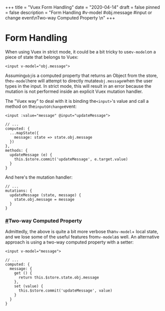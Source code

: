 +++
title = "Vuex  Form Handling"
date = "2020-04-14"
draft = false
pinned = false
description = "Form Handling  #v-model  #obj.message  #input or change event\nTwo-way Computed Property  \n"
+++
<!--StartFragment-->

# Form Handling

<!--EndFragment-->

<!--StartFragment-->

When using Vuex in strict mode, it could be a bit tricky to use`v-model`on a piece of state that belongs to Vuex:

```
<input v-model="obj.message">
```

Assuming`obj`is a computed property that returns an Object from the store, the`v-model`here will attempt to directly mutate`obj.message`when the user types in the input. In strict mode, this will result in an error because the mutation is not performed inside an explicit Vuex mutation handler.

The "Vuex way" to deal with it is binding the`<input>`'s value and call a method on the`input`or`change`event:

```
<input :value="message" @input="updateMessage">
```

```
// ...
computed: {
  ...mapState({
    message: state => state.obj.message
  })
},
methods: {
  updateMessage (e) {
    this.$store.commit('updateMessage', e.target.value)
  }
}
```

And here's the mutation handler:

```
// ...
mutations: {
  updateMessage (state, message) {
    state.obj.message = message
  }
}
```

### [\#](https://vuex.vuejs.org/guide/forms.html#two-way-computed-property)Two-way Computed Property

Admittedly, the above is quite a bit more verbose than`v-model`+ local state, and we lose some of the useful features from`v-model`as well. An alternative approach is using a two-way computed property with a setter:

```
<input v-model="message">
```

```
// ...
computed: {
  message: {
    get () {
      return this.$store.state.obj.message
    },
    set (value) {
      this.$store.commit('updateMessage', value)
    }
  }
}
```

<!--EndFragment-->
